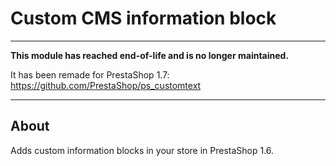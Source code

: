 # Custom CMS information block

---

**This module has reached end-of-life and is no longer maintained.**

It has been remade for PrestaShop 1.7: https://github.com/PrestaShop/ps_customtext

---

## About

Adds custom information blocks in your store in PrestaShop 1.6.
